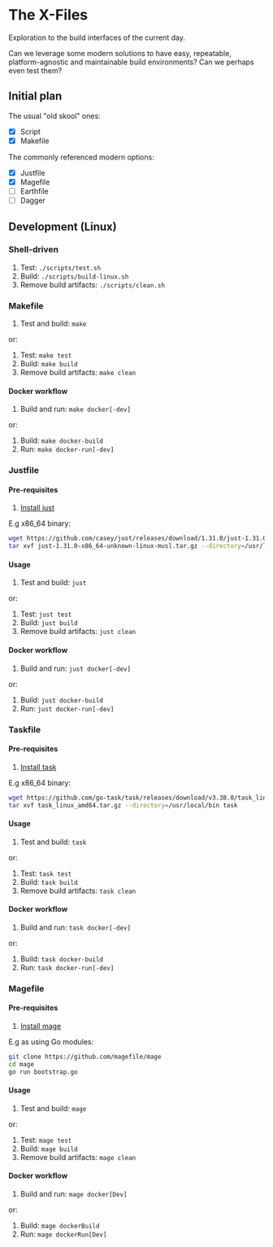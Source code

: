 # The X-Files

Exploration to the build interfaces of the current day.

Can we leverage some modern solutions to have easy, repeatable, platform-agnostic and maintainable
build environments? Can we perhaps even test them?

## Initial plan

The usual "old skool" ones:

- [x] Script
- [x] Makefile

The commonly referenced modern options:

- [x] Justfile
- [x] Magefile
- [ ] Earthfile
- [ ] Dagger

## Development (Linux)

### Shell-driven

1. Test: `./scripts/test.sh`
2. Build: `./scripts/build-linux.sh`
3. Remove build artifacts: `./scripts/clean.sh`

### Makefile

1. Test and build: `make`

or:

1. Test: `make test`
2. Build: `make build`
3. Remove build artifacts: `make clean`

#### Docker workflow

1. Build and run: `make docker[-dev]`

or:

1. Build: `make docker-build`
2. Run: `make docker-run[-dev]`

### Justfile

#### Pre-requisites

1. [Install just](https://github.com/casey/just/tree/master?tab=readme-ov-file#installation)

E.g x86_64 binary:

```sh
wget https://github.com/casey/just/releases/download/1.31.0/just-1.31.0-x86_64-unknown-linux-musl.tar.gz
tar xvf just-1.31.0-x86_64-unknown-linux-musl.tar.gz --directory=/usr/local/bin just
```

#### Usage

1. Test and build: `just`

or:

1. Test: `just test`
2. Build: `just build`
3. Remove build artifacts: `just clean`

#### Docker workflow

1. Build and run: `just docker[-dev]`

or:

1. Build: `just docker-build`
2. Run: `just docker-run[-dev]`

### Taskfile

#### Pre-requisites

1. [Install task](https://taskfile.dev/installation/)

E.g x86_64 binary:

```sh
wget https://github.com/go-task/task/releases/download/v3.38.0/task_linux_amd64.tar.gz
tar xvf task_linux_amd64.tar.gz --directory=/usr/local/bin task
```

#### Usage

1. Test and build: `task`

or:

1. Test: `task test`
2. Build: `task build`
3. Remove build artifacts: `task clean`

#### Docker workflow

1. Build and run: `task docker[-dev]`

or:

1. Build: `task docker-build`
2. Run: `task docker-run[-dev]`

### Magefile

#### Pre-requisites

1. [Install mage](https://magefile.org/)

E.g as using Go modules:

```sh
git clone https://github.com/magefile/mage
cd mage
go run bootstrap.go
```

#### Usage

1. Test and build: `mage`

or:

1. Test: `mage test`
2. Build: `mage build`
3. Remove build artifacts: `mage clean`

#### Docker workflow

1. Build and run: `mage docker[Dev]`

or:

1. Build: `mage dockerBuild`
2. Run: `mage dockerRun[Dev]`


